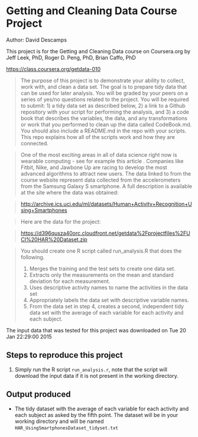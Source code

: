 Getting and Cleaning Data Course Project
========================================
Author: David Descamps

This project is for the Getting and Cleaning Data course on Coursera.org
    by Jeff Leek, PhD, Roger D. Peng, PhD, Brian Caffo, PhD

https://class.coursera.org/getdata-010

> The purpose of this project is to demonstrate your ability to collect, work with, and clean a data set. The goal is to prepare tidy data that can be used for later analysis. You will be graded by your peers on a series of yes/no questions related to the project. You will be required to submit: 1) a tidy data set as described below, 2) a link to a Github repository with your script for performing the analysis, and 3) a code book that describes the variables, the data, and any transformations or work that you performed to clean up the data called CodeBook.md. You should also include a README.md in the repo with your scripts. This repo explains how all of the scripts work and how they are connected.  

> One of the most exciting areas in all of data science right now is wearable computing - see for example this article . Companies like Fitbit, Nike, and Jawbone Up are racing to develop the most advanced algorithms to attract new users. The data linked to from the course website represent data collected from the accelerometers from the Samsung Galaxy S smartphone. A full description is available at the site where the data was obtained: 

> http://archive.ics.uci.edu/ml/datasets/Human+Activity+Recognition+Using+Smartphones 

> Here are the data for the project: 

> https://d396qusza40orc.cloudfront.net/getdata%2Fprojectfiles%2FUCI%20HAR%20Dataset.zip 

> You should create one R script called run_analysis.R that does the following. 
> 1. Merges the training and the test sets to create one data set.
> 2. Extracts only the measurements on the mean and standard deviation for each measurement. 
> 3. Uses descriptive activity names to name the activities in the data set
> 4. Appropriately labels the data set with descriptive variable names. 
> 5. From the data set in step 4, creates a second, independent tidy data set with the average of each variable for each activity and each subject.

The input data that was tested for this project was downloaded on Tue 20 Jan 22:29:00 2015

Steps to reproduce this project
-------------------------------

1. Simply run the R script `run_analysis.r`, note that the script will download the input data if it is not present in the working directory.

Output produced
---------------

- The tidy dataset with the average of each variable for each activity and each subject as asked by the fifth point. The dataset will be in your working directory and will be named `HAR_UsingSmartphonesDataset_tidyset.txt`
